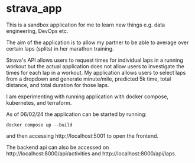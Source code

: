# strava_app
This is a sandbox application for me to learn new things e.g. data engineering, DevOps etc.

The aim of the application is to allow my partner to be able to average over certain laps (splits) in her marathon training.

Strava's API allows users to request times for individual laps in a running workout but the actual application does not allow users to investigate the times for each lap in a workout. My application allows users to select laps from a dropdown and generate minute/mile, predicted 5k time, total distance, and total duration for those laps. 

I am experimenting with running application with docker compose, kubernetes, and terraform.

As of 06/02/24 the application can be started by running:

``docker compose up --build``

and then accessing http://localhost:5001 to open the frontend.

The backend api can also be accessed on http://localhost:8000/api/activities and http://localhost:8000/api/laps.